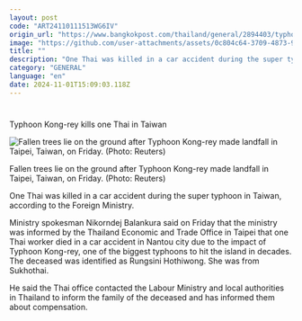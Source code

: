 ```yaml
---
layout: post
code: "ART24110111513WG6IV"
origin_url: "https://www.bangkokpost.com/thailand/general/2894403/typhoon-kong-rey-kills-one-thai-in-taiwan"
image: "https://github.com/user-attachments/assets/0c804c64-3709-4873-9ee3-d536ce005162"
title: ""
description: "One Thai was killed in a car accident during the super typhoon in Taiwan, according to the Foreign Ministry."
category: "GENERAL"
language: "en"
date: 2024-11-01T15:09:03.118Z
---
```


# 

Typhoon Kong-rey kills one Thai in Taiwan

![Fallen trees lie on the ground after Typhoon Kong-rey made landfall in Taipei, Taiwan, on Friday. (Photo: Reuters)](https://github.com/user-attachments/assets/b7e6751f-414f-440b-adc3-eacd72d564d2)

Fallen trees lie on the ground after Typhoon Kong-rey made landfall in Taipei, Taiwan, on Friday. (Photo: Reuters)

One Thai was killed in a car accident during the super typhoon in Taiwan, according to the Foreign Ministry.

Ministry spokesman Nikorndej Balankura said on Friday that the ministry was informed by the Thailand Economic and Trade Office in Taipei that one Thai worker died in a car accident in Nantou city due to the impact of Typhoon Kong-rey, one of the biggest typhoons to hit the island in decades. The deceased was identified as Rungsini Hothiwong. She was from Sukhothai. 

He said the Thai office contacted the Labour Ministry and local authorities in Thailand to inform the family of the deceased and has informed them about compensation.